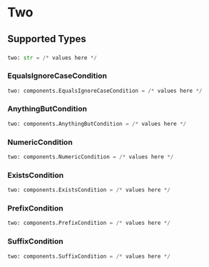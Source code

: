 # Two


## Supported Types

### 

```python
two: str = /* values here */
```

### EqualsIgnoreCaseCondition

```python
two: components.EqualsIgnoreCaseCondition = /* values here */
```

### AnythingButCondition

```python
two: components.AnythingButCondition = /* values here */
```

### NumericCondition

```python
two: components.NumericCondition = /* values here */
```

### ExistsCondition

```python
two: components.ExistsCondition = /* values here */
```

### PrefixCondition

```python
two: components.PrefixCondition = /* values here */
```

### SuffixCondition

```python
two: components.SuffixCondition = /* values here */
```

